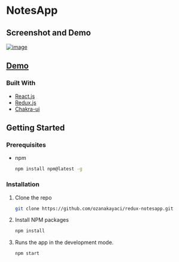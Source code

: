 # NotesApp

## Screenshot and Demo

[![image](https://user-images.githubusercontent.com/73409300/172955162-3dfdd371-c513-4d75-9b31-d6c8b059dbbd.png)](https://notesappredux.netlify.app/)

## [Demo](https://notesappredux.netlify.app/)

### Built With

- [React.js](https://reactjs.org/)
- [Redux.js](https://redux.js.org/)
- [Chakra-ui](https://chakra-ui.com/)


## Getting Started

### Prerequisites

- npm
  ```sh
  npm install npm@latest -g
  ```

### Installation

1. Clone the repo
   ```sh
   git clone https://github.com/ozanakayaci/redux-notesapp.git
   ```
2. Install NPM packages
   ```sh
   npm install
   ```
3. Runs the app in the development mode.

   ```sh
   npm start
   ```
